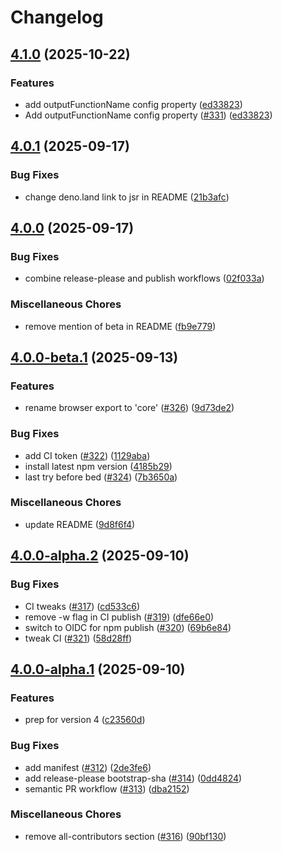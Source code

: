 # Changelog

## [4.1.0](https://github.com/bgub/eta/compare/eta-v4.0.1...eta-v4.1.0) (2025-10-22)


### Features

* add outputFunctionName config property ([ed33823](https://github.com/bgub/eta/commit/ed33823d4253c483a07c9149b2e42c2a10da39c8))
* Add outputFunctionName config property ([#331](https://github.com/bgub/eta/issues/331)) ([ed33823](https://github.com/bgub/eta/commit/ed33823d4253c483a07c9149b2e42c2a10da39c8))

## [4.0.1](https://github.com/bgub/eta/compare/eta-v4.0.0...eta-v4.0.1) (2025-09-17)


### Bug Fixes

* change deno.land link to jsr in README ([21b3afc](https://github.com/bgub/eta/commit/21b3afc82318d37e410ec49121c57feba7785445))

## [4.0.0](https://github.com/bgub/eta/compare/eta-v4.0.0-beta.1...eta-v4.0.0) (2025-09-17)


### Bug Fixes

* combine release-please and publish workflows ([02f033a](https://github.com/bgub/eta/commit/02f033a2db05f98b246e254288a21ca2b2e14fd8))


### Miscellaneous Chores

* remove mention of beta in README ([fb9e779](https://github.com/bgub/eta/commit/fb9e7795f6ed81d4cdcec831518af0b503821137))

## [4.0.0-beta.1](https://github.com/bgub/eta/compare/eta-v4.0.0-alpha.2...eta-v4.0.0-beta.1) (2025-09-13)


### Features

* rename browser export to 'core' ([#326](https://github.com/bgub/eta/issues/326)) ([9d73de2](https://github.com/bgub/eta/commit/9d73de247d2cc0ae824ab47623240ee3e5c5088a))


### Bug Fixes

* add CI token ([#322](https://github.com/bgub/eta/issues/322)) ([1129aba](https://github.com/bgub/eta/commit/1129aba061d53d9e2a379b6c86f9b3f453a1b569))
* install latest npm version ([4185b29](https://github.com/bgub/eta/commit/4185b290717cba0fc33e8044f0e6d464d1dce4b6))
* last try before bed ([#324](https://github.com/bgub/eta/issues/324)) ([7b3650a](https://github.com/bgub/eta/commit/7b3650a26a9fd69e4df78a60614ad10164154b2d))


### Miscellaneous Chores

* update README ([9d8f6f4](https://github.com/bgub/eta/commit/9d8f6f480beacea41aa39458699347022c15025a))

## [4.0.0-alpha.2](https://github.com/bgub/eta/compare/eta-v4.0.0-alpha.1...eta-v4.0.0-alpha.2) (2025-09-10)


### Bug Fixes

* CI tweaks ([#317](https://github.com/bgub/eta/issues/317)) ([cd533c6](https://github.com/bgub/eta/commit/cd533c63a1f03919a68145cb4cdb09a3346e53fa))
* remove -w flag in CI publish ([#319](https://github.com/bgub/eta/issues/319)) ([dfe66e0](https://github.com/bgub/eta/commit/dfe66e022f1763264fe12ce9cc885d85437560ae))
* switch to OIDC for npm publish ([#320](https://github.com/bgub/eta/issues/320)) ([69b6e84](https://github.com/bgub/eta/commit/69b6e8447f6a6f2a3c1923d6ccc521a7a7a37693))
* tweak CI ([#321](https://github.com/bgub/eta/issues/321)) ([58d28ff](https://github.com/bgub/eta/commit/58d28ff6d0b49ce6e7e344e7eb77f00e4937b686))

## [4.0.0-alpha.1](https://github.com/bgub/eta/compare/eta-v3.5.0...eta-v4.0.0-alpha.1) (2025-09-10)


### Features

* prep for version 4 ([c23560d](https://github.com/bgub/eta/commit/c23560debc876aa78725d88b9300c81c92b0a5f4))


### Bug Fixes

* add manifest ([#312](https://github.com/bgub/eta/issues/312)) ([2de3fe6](https://github.com/bgub/eta/commit/2de3fe6716e284963040d282d21605abe4dd273a))
* add release-please bootstrap-sha ([#314](https://github.com/bgub/eta/issues/314)) ([0dd4824](https://github.com/bgub/eta/commit/0dd48248a2737899600084626425b53bfc166130))
* semantic PR workflow ([#313](https://github.com/bgub/eta/issues/313)) ([dba2152](https://github.com/bgub/eta/commit/dba215257c7c286c2fdb84cfc8b055457c56754e))


### Miscellaneous Chores

* remove all-contributors section ([#316](https://github.com/bgub/eta/issues/316)) ([90bf130](https://github.com/bgub/eta/commit/90bf1309ae90b16ee03fbf95b8845c3ceef653e9))
